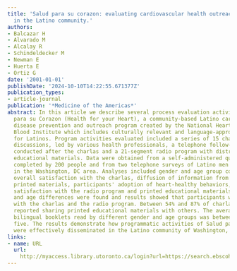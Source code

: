 ```yaml
---
title: 'Salud para su corazon: evaluating cardiovascular health outreach activities
  in the Latino community.'
authors:
- Balcazar H
- Alvarado M
- Alcalay R
- Schindeldecker M
- Newman E
- Huerta E
- Ortiz G
date: '2001-01-01'
publishDate: '2024-10-10T14:22:55.671377Z'
publication_types:
- article-journal
publication: '*Medicine of the Americas*'
abstract: In this article we describe several process evaluation activities of Salud
  para su Corazon (Health for your Heart), a community-based Latino cardiovascular
  disease prevention and outreach program created by the National Heart, Lung, and
  Blood Institute which includes culturally relevant and language-appropriate materials
  for Latinos. Program activities evaluated included a series of 15 charlas, or group
  discussions, led by various health professionals, a telephone follow-up interview
  conducted after the charlas and a 21-segment radio program with distribution of
  educational materials. Data were obtained from a self-administered questionnaire
  completed by 200 people and from two telephone surveys of Latino men and women living
  in the Washington, DC area. Analyses included gender and age group comparisons of
  overall satisfaction with the charlas, diffusion of information from charlas and
  printed materials, participants' adoption of heart-healthy behaviors, and consumer
  satisfaction with the radio program and printed educational materials. Few gender
  and age differences were found and results showed that participants were satisfied
  with the charlas and the radio program. Between 54% and 87% of charla respondents
  reported sharing printed educational materials with others. The average number of
  bilingual booklets read by different gender and age groups was between four and
  five. The results demonstrate how programmatic activities of Salud para su Corazon
  were effectively disseminated in the Latino community of Washington, DC.
links:
- name: URL
  url: 
    http://myaccess.library.utoronto.ca/login?url=https://search.ebscohost.com/login.aspx?direct=true&db=cin20&AN=107048256&site=ehost-live
---
```

